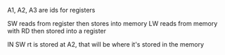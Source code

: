 
A1, A2, A3 are ids for registers


SW reads from register then stores into memory
LW reads from memory with RD then stored into a register


IN SW rt is stored at A2, that will be where it's stored in the memory
